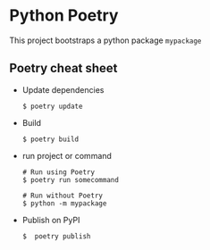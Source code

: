 # Python Poetry

This project bootstraps a python package `mypackage`

## Poetry cheat sheet

- Update dependencies
  ```shell
  $ poetry update
  ```
- Build
  ```shell
  $ poetry build
  ```
- run project or command
    ```shell
    # Run using Poetry
    $ poetry run somecommand
    
    # Run without Poetry
    $ python -m mypackage 
    ```
- Publish on PyPI
    ```shell
    $  poetry publish
    ```
